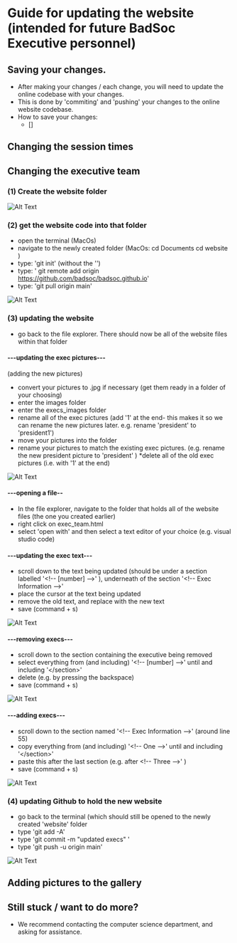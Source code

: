 # Guide for updating the website (intended for future BadSoc Executive personnel)

## Saving your changes. 
* After making your changes / each change, you will need to update the online codebase with your changes. 
* This is done by 'commiting' and 'pushing' your changes to the online website codebase. 
* How to save your changes:
  * []

## Changing the session times

## Changing the executive team

### (1) Create the website folder

![Alt Text](guide/1_create_website_folder.gif)

### (2) get the website code into that folder
* open the terminal (MacOs)
* navigate to the newly created folder (MacOs: cd Documents <enter> cd website <enter> )
* type: 'git init' (without the '')
* type: ' git remote add origin https://github.com/badsoc/badsoc.github.io'
* type: 'git pull origin main'

![Alt Text](guide/2_get_website_into_folder.gif)

### (3) updating the website
* go back to the file explorer. There should now be all of the website files within that folder

#### ---updating the exec pictures---
(adding the new pictures)
* convert your pictures to .jpg if necessary (get them ready in a folder of your choosing)
* enter the images folder
* enter the execs_images folder
* rename all of the exec pictures (add '1' at the end- this makes it so we can rename the new pictures later. e.g. rename 'president' to 'president1')
* move your pictures into the folder
* rename your pictures to match the existing exec pictures. (e.g. rename the new president picture to 'president' )
*delete all of the old exec pictures (i.e. with '1' at the end)

![Alt Text](guide/3a_updating_exec_pics.gif)

#### ---opening a file--
* In the file explorer, navigate to the folder that holds all of the website files (the one you created earlier)
* right click on exec_team.html
* select 'open with' and then select a text editor of your choice (e.g. visual studio code) 

#### ---updating the exec text---
* scroll down to the text being updated (should be under a section labelled '\<!-- [number] -->' ), underneath of the section '\<!-- Exec Information -->' 
* place the cursor at the text being updated
* remove the old text, and replace with the new text 
* save (command + s)

![Alt Text](guide/3b_updating_exec_info.gif)

#### ---removing execs---

* scroll down to the section containing the executive being removed
* select everything from (and including) '\<!-- [number] -->' until and including '\</section>'
* delete (e.g. by pressing the backspace)
* save (command + s)

![Alt Text](guide/3c_removing_an_exec.gif)

#### ---adding execs---

* scroll down to the section named '\<!-- Exec Information -->' (around line 55)
* copy everything from (and including) '\<!-- One -->' until and including '\</section>'
* paste this after the last section (e.g. after \<!-- Three -->' )
* save (command + s)

![Alt Text](guide/3d_adding_an_exec.gif)

### (4) updating Github to hold the new website
* go back to the terminal (which should still be opened to the newly created 'website' folder
* type 'git add -A'
* type 'git commit -m "updated execs" ' 
* type 'git push -u origin main'

![Alt Text](guide/4_updating_website.gif)

## Adding pictures to the gallery

## Still stuck / want to do more?
* We recommend contacting the computer science department, and asking for assistance. 
